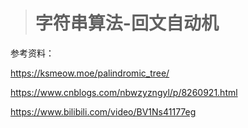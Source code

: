 > # 字符串算法-回文自动机

参考资料：

<https://ksmeow.moe/palindromic_tree/>

<https://www.cnblogs.com/nbwzyzngyl/p/8260921.html>

https://www.bilibili.com/video/BV1Ns41177eg